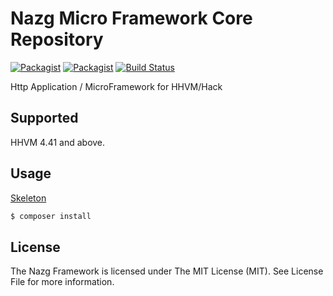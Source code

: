 # Nazg Micro Framework Core Repository

[![Packagist](https://img.shields.io/badge/HHVM-%3E=4.41-orange.svg?style=flat-square)](https://packagist.org/packages/nazg/framework)
[![Packagist](https://img.shields.io/packagist/l/nazg/framework.svg?style=flat-square)](https://packagist.org/packages/nazg/framework)
[![Build Status](http://img.shields.io/travis/nazg-hack/framework/master.svg?style=flat-square)](https://travis-ci.org/nazg-hack/framework)

Http Application / MicroFramework for HHVM/Hack  

## Supported

HHVM 4.41 and above.

## Usage

[Skeleton](https://github.com/ytake/nazg-skeleton)

```bash
$ composer install
```

## License

The Nazg Framework is licensed under The MIT License (MIT). See License File for more information.
